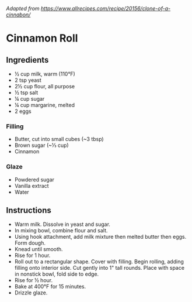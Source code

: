 *Adapted from https://www.allrecipes.com/recipe/20156/clone-of-a-cinnabon/*

# Cinnamon Roll

## Ingredients
 - ½ cup milk, warm (110°F)
 - 2 tsp yeast
 - 2½ cup flour, all purpose
 - ½ tsp salt
 - ¼ cup sugar
 - ¼ cup margarine, melted
 - 2 eggs

### Filling
 - Butter, cut into small cubes (~3 tbsp)
 - Brown sugar (~⅓ cup)
 - Cinnamon

### Glaze
 - Powdered sugar
 - Vanilla extract
 - Water

## Instructions

 - Warm milk. Dissolve in yeast and sugar.
 - In mixing bowl, combine flour and salt.
 - Using hook attachment, add milk mixture then melted butter then eggs. Form dough.
 - Knead until smooth.
 - Rise for 1 hour.
 - Roll out to a rectangular shape. Cover with filling. Begin rolling, adding filling onto interior side. Cut gently into 1" tall rounds. Place with space in nonstick bowl, fold side to edge.
 - Rise for ½ hour.
 - Bake at 400°F for 15 minutes.
 - Drizzle glaze.

